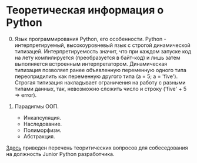 # Теоретическая информация о Python
0. Язык программирования Python, его особенности. 
Python - интерпретируемый, высокоуровневый язык с строгой динамической типизацей. 
Интерпретируемость значит, что при каждом запуске код на лету компилируется (преобразуется в байт-код) и лишь затем выполняется встроенным интерпретатором. 
Динамическая типизация позволяет ранее объявленную переменную одного типа переопридилить как переменную другого типа (a = 5; a = 'five').
Строгая типизация накладывает ограничения на работу с разными типами данных, так, невозможно сложить число и строку ('five' + 5 => error).

0. Парадигмы ООП.
	- Инкапсуляция.
	- Наследование.
	- Полиморфизм.
	- Абстракция.
	







[Здесь](https://github.com/markdrrr/interview_questions_python_junior) приведен перечень теоритических вопросов для собеседования на должность Junior Python разработчика. 

